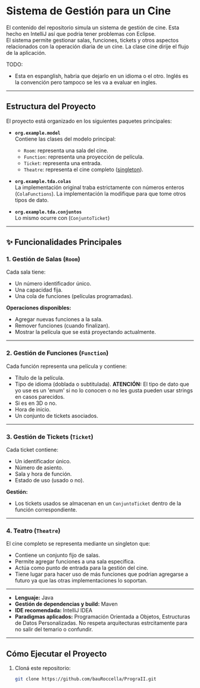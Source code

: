 # Sistema de Gestión para un Cine

El contenido del repositorio simula un sistema de gestión de cine. Esta hecho en IntelliJ así que podria tener problemas con Eclipse.  
El sistema permite gestionar salas, funciones, tickets y otros aspectos relacionados con la operación diaria de un cine. La clase cine dirije el flujo de la aplicación.

TODO:
- Esta en espanglish, habria que dejarlo en un idioma o el otro. Inglés es la convención pero tampoco se les va a evaluar en ingles.

---

## Estructura del Proyecto

El proyecto está organizado en los siguientes paquetes principales:

- **`org.example.model`**  
  Contiene las clases del modelo principal:
  - `Room`: representa una sala del cine.
  - `Function`: representa una proyección de película.
  - `Ticket`: representa una entrada.
  - `Theatre`: representa el cine completo ([singleton](https://refactoring.guru/es/design-patterns/singleton)).

- **`org.example.tda.colas`**  
  La implementación original traba estrictamente con números enteros (`ColaFunctions`). La implementación la modifique para que tome otros tipos de dato.

- **`org.example.tda.conjuntos`**  
  Lo mismo ocurre con (`ConjuntoTicket`)
---

## ✨ Funcionalidades Principales

### 1. Gestión de Salas (`Room`)
Cada sala tiene:
- Un número identificador único.
- Una capacidad fija.
- Una cola de funciones (películas programadas).

**Operaciones disponibles:**
- Agregar nuevas funciones a la sala.
- Remover funciones (cuando finalizan).
- Mostrar la película que se está proyectando actualmente.

---

### 2. Gestión de Funciones (`Function`)
Cada función representa una película y contiene:
- Título de la película.
- Tipo de idioma (doblada o subtitulada). **ATENCIÓN:** El tipo de dato que yo use es un 'enum' si no lo conocen o no les gusta pueden usar strings en casos parecidos.
- Si es en 3D o no.
- Hora de inicio.
- Un conjunto de tickets asociados.

---

### 3. Gestión de Tickets (`Ticket`)
Cada ticket contiene:
- Un identificador único.
- Número de asiento.
- Sala y hora de función.
- Estado de uso (usado o no).

**Gestión:**
- Los tickets usados se almacenan en un `ConjuntoTicket` dentro de la función correspondiente.

---

### 4. Teatro (`Theatre`)
El cine completo se representa mediante un singleton que:
- Contiene un conjunto fijo de salas.
- Permite agregar funciones a una sala específica.
- Actúa como punto de entrada para la gestión del cine.
- Tiene lugar para hacer uso de más funciones que podrian agregarse a futuro ya que las otras implementaciones lo soportan.

---

- **Lenguaje:** Java  
- **Gestión de dependencias y build:** Maven  
- **IDE recomendada:** IntelliJ IDEA  
- **Paradigmas aplicados:** Programación Orientada a Objetos, Estructuras de Datos Personalizadas. No respeta arquitecturas estrcitamente para no salir del temario o confundir.

---

## Cómo Ejecutar el Proyecto

1. Cloná este repositorio:
   ```bash
   git clone https://github.com/bauRoccella/PrograII.git
